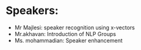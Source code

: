 # Speakers:
- Mr Majlesi: speaker recognition using x-vectors
- Mr.akhavan: Introduction of NLP Groups
- Ms. mohammadian: Speaker enhancement
